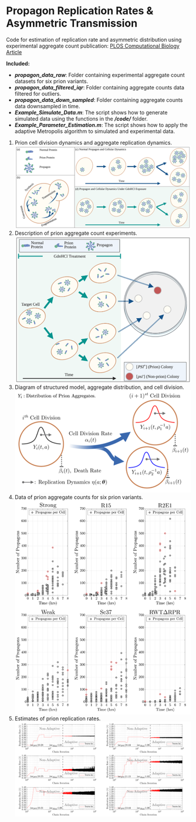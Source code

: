 # Propagon Replication Rates & Asymmetric Transmission
Code for estimation of replication rate and asymmetric distribution using experimental aggregate count 
publication: <a href="https://journals.plos.org/ploscompbiol/article?id=10.1371/journal.pcbi.1010107">PLOS Computational Biology Article</a>

<strong>Included:</strong>
<ul>
  <li><b><em>propagon_data_raw</em></b>: Folder containing experimental aggregate count datasets for six prion variants.<br></li>
  <li><b><em>propagon_data_filtered_iqr</em></b>: Folder containing aggregate counts data filtered for outliers.<br></li>
  <li><b><em>propagon_data_down_sampled</em></b>: Folder containing aggregate counts data downsampled in time.<br></li>
  <li><b><em>Example_Simulate_Data.m</em></b>: The script shows how to generate simulated data using the functions in the <b><em>/code/</em></b> folder.<br></li>
  <li><b><em>Example_Parameter_Estimation.m</em></b>: The script shows how to apply the adaptive Metropolis algorithm to simulated and experimental data.<br></li>
</ul>

<ol> 
   <li>Prion cell division dynamics and aggregate replication dynamics. <br /><img src="figures/Fig0.png" alt="Prion Aggregate Replication Dynamics." width="550" /> </li>
   <li>Description of prion aggregate count experiments.<br /><img src="figures/Fig1.png" alt="Prion Aggregate Count Experiments." width="550" /> </li>
   <li>Diagram of structured model, aggregate distribution, and cell division.<br /><img src="figures/Fig2.png" alt="Diagram of Structured Model of Prion Aggregate Distribution." width="550" /> </li>
   <li>Data of prion aggregate counts for six prion variants.<br /><img src="figures/Fig3.png" alt="Prion Aggregate Count for Six Prion Variants." width="550" /> </li>
   <li>Estimates of prion replication rates.<br /><img src="figures/Fig4.png" alt="Prion replication rates estimation" width="550" /> </li>
</ol>
